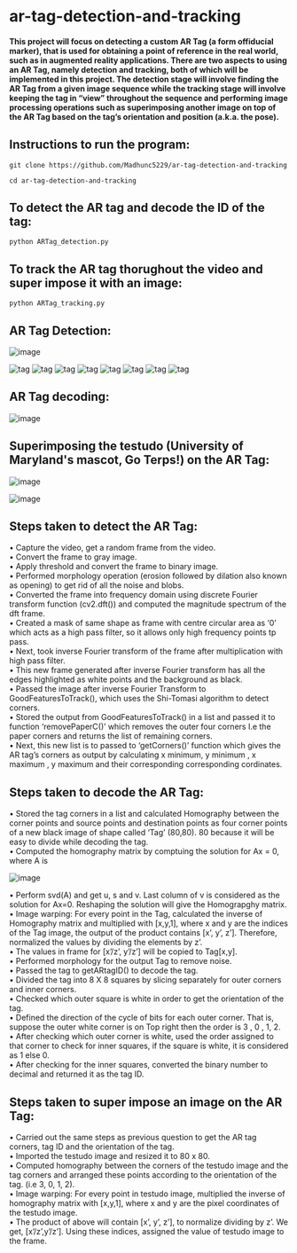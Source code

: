 # ar-tag-detection-and-tracking
#### This project will focus on detecting a custom AR Tag (a form offiducial marker), that is used for obtaining a point of reference in the real world, such as in augmented reality applications. There are two aspects to using an AR Tag, namely detection and tracking, both of which will be implemented in this project. The detection stage will involve finding the AR Tag from a given image sequence while the tracking stage will involve keeping the tag in “view” throughout the sequence and performing image processing operations  such as superimposing another image on top of the AR Tag based on the tag’s orientation and position (a.k.a. the pose).


## Instructions to run the program:

`git clone https://github.com/Madhunc5229/ar-tag-detection-and-tracking`

`cd ar-tag-detection-and-tracking`

## To detect the AR tag and decode the ID of the tag:

`python ARTag_detection.py`

## To track the AR tag thorughout the video and super impose it with an image:

`python ARTag_tracking.py`

## AR Tag Detection:

![image](https://user-images.githubusercontent.com/61328094/157696518-982c24cf-7b5a-4764-bfa4-c25a68371fb9.png)

![tag](https://user-images.githubusercontent.com/61328094/157698787-36ffce81-7a0b-431d-aa53-b9eacc2b4e72.jpg) ![tag](https://user-images.githubusercontent.com/61328094/157698877-ebd5bf9f-84af-4e2d-88a5-4087430e6c69.jpg) ![tag](https://user-images.githubusercontent.com/61328094/157698877-ebd5bf9f-84af-4e2d-88a5-4087430e6c69.jpg) ![tag](https://user-images.githubusercontent.com/61328094/157698877-ebd5bf9f-84af-4e2d-88a5-4087430e6c69.jpg) ![tag](https://user-images.githubusercontent.com/61328094/157698877-ebd5bf9f-84af-4e2d-88a5-4087430e6c69.jpg) ![tag](https://user-images.githubusercontent.com/61328094/157698877-ebd5bf9f-84af-4e2d-88a5-4087430e6c69.jpg) ![tag](https://user-images.githubusercontent.com/61328094/157698877-ebd5bf9f-84af-4e2d-88a5-4087430e6c69.jpg) ![tag](https://user-images.githubusercontent.com/61328094/157698877-ebd5bf9f-84af-4e2d-88a5-4087430e6c69.jpg)  







## AR Tag decoding:

![image](https://user-images.githubusercontent.com/61328094/157696653-120990a7-0912-44ec-8eb9-a55de6cf0559.png)

## Superimposing the testudo (University of Maryland's mascot, Go Terps!) on the AR Tag: 

![image](https://user-images.githubusercontent.com/61328094/157698513-89b09394-67e6-4ee2-92a1-2a02866d4588.png)

![image](https://user-images.githubusercontent.com/61328094/157698621-06b18c43-276c-4283-91c1-503243bd4655.png)

## Steps taken to detect the AR Tag:

• Capture the video, get a random frame from the video.  
• Convert the frame to gray image.  
• Apply threshold and convert the frame to binary image.  
• Performed morphology operation (erosion followed by dilation also known as opening) to get rid of all the noise and blobs.  
• Converted the frame into frequency domain using discrete Fourier transform function (cv2.dft()) and computed the magnitude spectrum of the dft frame.  
• Created a mask of same shape as frame with centre circular area as ‘0’ which acts as a high pass filter, so it allows only high frequency points tp pass.  
• Next, took inverse Fourier transform of the frame after multiplication with high pass filter.  
• This new frame generated after inverse Fourier transform has all the edges highlighted as white points and the background as black.  
• Passed the image after inverse Fourier Transform to GoodFeaturesToTrack(), which uses the Shi-Tomasi algorithm to detect corners.  
• Stored the output from GoodFeaturesToTrack() in a list and passed it to function ‘removePaperC()’ which removes the outer four corners I.e the paper corners and returns the list of remaining corners.  
• Next, this new list is to passed to ‘getCorners()’ function which gives the AR tag’s corners as output by calculating x minimum, y minimum , x maximum , y maximum and their corresponding corresponding cordinates.  

## Steps taken to decode the AR Tag:

• Stored the tag corners in a list and calculated Homography between the corner points and source points and destination points as four corner points of a new black image of shape called ‘Tag’ (80,80). 80 because it will be easy to divide while decoding the tag.  
• Computed the homography matrix by comptuing the solution for Ax = 0, where A is  

![image](https://user-images.githubusercontent.com/61328094/157697385-be88b53e-2482-4a05-97f1-97ce8863a720.png)

• Perform svd(A) and get u, s and v. Last column of v is considered as the solution for Ax=0. Reshaping the solution will give the Homograpghy matrix.  
• Image warping: For every point in the Tag, calculated the inverse of Homography matrix and multiplied with [x,y,1], where x and y are the indices of the Tag image, the output of the product contains [x’, y’, z’]. Therefore, normalized the values by dividing the elements by z’.  
• The values in frame for [x’/z’, y’/z’] will be copied to Tag[x,y].  
• Performed morphology for the output Tag to remove noise.  
• Passed the tag to getARtagID() to decode the tag.  
• Divided the tag into 8 X 8 squares by slicing separately for outer corners and inner corners.  
• Checked which outer square is white in order to get the orientation of the tag.  
• Defined the direction of the cycle of bits for each outer corner. That is, suppose the outer white corner is on Top right then the order is 3 , 0 , 1, 2.  
• After checking which outer corner is white, used the order assigned to that corner to check for inner squares, if the square is white, it is considered as 1 else 0.  
• After checking for the inner squares, converted the binary number to decimal and returned it as the tag ID. 

## Steps taken to super impose an image on the AR Tag:

• Carried out the same steps as previous question to get the AR tag corners, tag ID and the orientation of the tag.  
• Imported the testudo image and resized it to 80 x 80.  
• Computed homography between the corners of the testudo image and the tag corners and arranged these points according to the orientation of the tag. (i.e 3, 0, 1, 2).  
• Image warping: For every point in testudo image, multiplied the inverse of homography matrix with [x,y,1], where x and y are the pixel coordinates of the testudo image.  
• The product of above will contain [x’, y’, z’], to normalize dividing by z’. We get, [x’/z’,y’/z’]. Using these indices, assigned the value of testudo image to the frame.  
